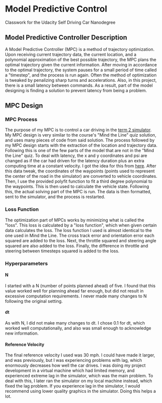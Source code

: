 # Model Predictive Control
Classwork for the Udacity Self Driving Car Nanodegree

## Model Predictive Controller Description

A Model Predictive Controller (MPC) is a method of trajectory optimization. Upon receiving current trajectory data, the current location, and a polynomial approximation of the best possible trajectory, the MPC plans the optimal trajectory given the current information. After moving in accordance to the optimal trajectory, the system pauses for a small period of time called a "timestep", and the process is run again. Often the method of optimization is tweaked by penalizing sharp turns and accelerations. Also, in this project, there is a small latency between commands. As a result, part of the model designing is finding a solution to prevent latency from being a problem.

## MPC Design

### MPC Process

The purpose of my MPC is to control a car driving in the [term 2 simulator](https://github.com/udacity/self-driving-car-sim).
My MPC design is very similar to the course's "Mind the Line" quiz solution, and uses many pieces of code from said solution. The process followed by my MPC design starts with the extraction of the location and trajectory data. Following this is one of the few parts of the model that are not in the "Mind the Line" quiz. To deal with latency, the x and y coordinates and psi are changed as if the car had driven for the latency duration plus an extra computing time at a constant velocity. I got the idea for this from [here](https://github.com/gardenermike/model-predictive-controller/blob/master/src/main.cpp). After this data tweak, the coordinates of the waypoints (points used to represent the center of the road in the simulator) are converted to vehicle coordinates. Then, I use the provided polyfit function to fit a third degree polynomial to the waypoints. This is then used to calculate the vehicle state. Following this, the actual solving part of the MPC is run. The data is then formatted, sent to the simulator, and the process is restarted.

### Loss Function

The optimization part of MPCs works by minimizing what is called the "loss". This loss is calculated by a "loss function", which when given certain data calculates the loss. The loss function I used is almost identical to the one used in Mind the Line. The cross track error and orientation error each squared are added to the loss. Next, the throttle squared and steering angle squared are also added to the loss. Finally, the difference in throttle and steering between timesteps squared is added to the loss.

### Hyperparameters

#### N

I started with a N (number of points planned ahead) of five. I found that this value worked well for planning ahead far enough, but did not result in excessive computation requirements. I never made many changes to N following the original setting.

#### dt

As with N, I did not make many changes to dt. I chose 0.1 for dt, which worked well computationally, and also was small enough to acknowledge new information.

#### Reference Velocity

The final reference velocity I used was 30 mph. I could have made it larger, and was previously, but I was experiencing problems with lag, which enormously decreases how well the car drives. I was doing my project development in a virtual machine which had limited memory, and experienced extreme lag in the simulator, which was the main problem. To deal with this, I later ran the simulator on my local machine instead, which fixed the lag problem. If you experience lag in the simulator, I would recommend using lower quality graphics in the simulator. Doing this helps a lot.
